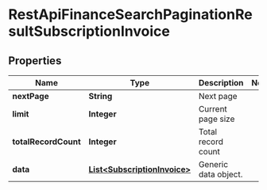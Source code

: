 
# RestApiFinanceSearchPaginationResultSubscriptionInvoice

## Properties
Name | Type | Description | Notes
------------ | ------------- | ------------- | -------------
**nextPage** | **String** | Next page | 
**limit** | **Integer** | Current page size | 
**totalRecordCount** | **Integer** | Total record count | 
**data** | [**List&lt;SubscriptionInvoice&gt;**](SubscriptionInvoice.md) | Generic data object. | 



